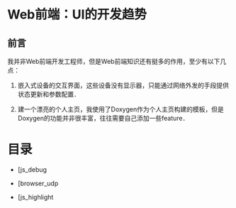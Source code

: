 # Web前端：UI的开发趋势


## 前言

我并非Web前端开发工程师，但是Web前端知识还有挺多的作用，至少有以下几点：

1. 嵌入式设备的交互界面，这些设备没有显示器，只能通过网络外发的手段提供状态更新和参数配置．

2. 建一个漂亮的个人主页，我使用了Doxygen作为个人主页构建的模板，但是Doxygen的功能并非很丰富，往往需要自己添加一些feature．


# 目录

- [js_debug

- [browser_udp

- [js_highlight